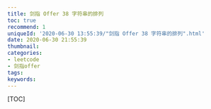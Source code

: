 ```yaml
---
title: 剑指 Offer 38 字符串的排列
toc: true
recommend: 1
uniqueId: '2020-06-30 13:55:39/"剑指 Offer 38 字符串的排列".html'
date: 2020-06-30 21:55:39
thumbnail:
categories:
- leetcode
- 剑指offer
tags:
keywords:
---
```


[TOC]

<!--more-->
